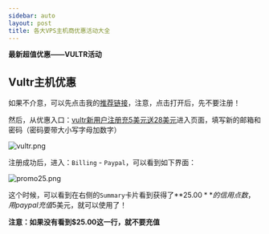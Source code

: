 ```yaml
---
sidebar: auto
layout: post
title: 各大VPS主机商优惠活动大全
---
```


**最新超值优惠——VULTR活动**

## Vultr主机优惠

如果不介意，可以先点击我的[推荐链接](https://www.vultr.com/?ref=7368831)，注意，点击打开后，先不要注册！

然后，从优惠入口：[vultr新用户注册充5美元送28美元](https://www.vultr.com/promo25b?service=promo25b&ref=7368831)进入页面，填写新的邮箱和密码（密码要带大小写字母加数字）

![vultr.png](https://i.loli.net/2018/04/02/5ac1be4b9be88.png)

注册成功后，进入：`Billing` - `Paypal`，可以看到如下界面：

![promo25.png](https://i.loli.net/2018/04/02/5ac1c4e16e408.png)

这个时候，可以看到在右侧的`Summary`卡片看到获得了**$25.00**的信用点数，用paypal充值$5美元，就可以使用了！

**注意：如果没有看到$25.00这一行，就不要充值**

